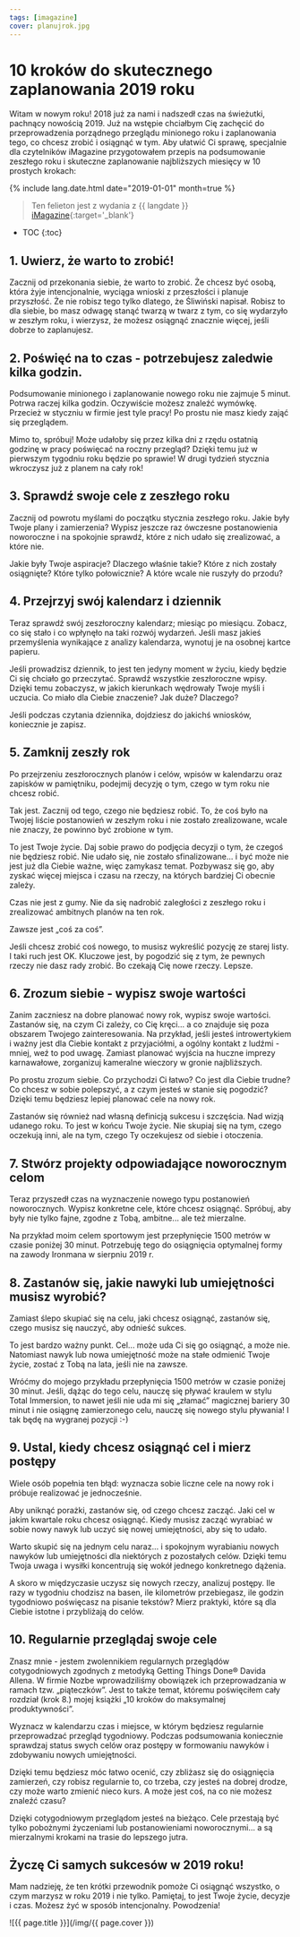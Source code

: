 ```yaml
---
tags: [imagazine]
cover: planujrok.jpg
---
```


# 10 kroków do skutecznego zaplanowania 2019 roku

Witam w nowym roku! 2018 już za nami i nadszedł czas na świeżutki, pachnący nowością 2019. Już na wstępie chciałbym Cię zachęcić do przeprowadzenia porządnego przeglądu minionego roku i zaplanowania tego, co chcesz zrobić i osiągnąć w tym. Aby ułatwić Ci sprawę, specjalnie dla czytelników iMagazine przygotowałem przepis na podsumowanie zeszłego roku i skuteczne zaplanowanie najbliższych miesięcy w 10 prostych krokach:

<!--More-->

{% include lang.date.html date="2019-01-01" month=true %}

> Ten felieton jest z wydania z {{ langdate }} [iMagazine](https://imagazine.pl){:target='_blank'}

* TOC
{:toc}

## 1. Uwierz, że warto to zrobić!

Zacznij od przekonania siebie, że warto to zrobić. Że chcesz być osobą, która żyje intencjonalnie, wyciąga wnioski z przeszłości i planuje przyszłość. Że nie robisz tego tylko dlatego, że Śliwiński napisał. Robisz to dla siebie, bo masz odwagę stanąć twarzą w twarz z tym, co się wydarzyło w zeszłym roku, i wierzysz, że możesz osiągnąć znacznie więcej, jeśli dobrze to zaplanujesz.

## 2. Poświęć na to czas - potrzebujesz zaledwie kilka godzin.

Podsumowanie minionego i zaplanowanie nowego roku nie zajmuje 5 minut. Potrwa raczej kilka godzin. Oczywiście możesz znaleźć wymówkę. Przecież w styczniu w firmie jest tyle pracy! Po prostu nie masz kiedy zająć się przeglądem.

Mimo to, spróbuj! Może udałoby się przez kilka dni z rzędu ostatnią godzinę w pracy poświęcać na roczny przegląd? Dzięki temu już w pierwszym tygodniu roku będzie po sprawie! W drugi tydzień stycznia wkroczysz już z planem na cały rok!

## 3. Sprawdź swoje cele z zeszłego roku

Zacznij od powrotu myślami do początku stycznia zeszłego roku. Jakie były Twoje plany i zamierzenia? Wypisz jeszcze raz ówczesne postanowienia noworoczne i na spokojnie sprawdź, które z nich udało się zrealizować, a które nie.

Jakie były Twoje aspiracje? Dlaczego właśnie takie? Które z nich zostały osiągnięte? Które tylko połowicznie? A które wcale nie ruszyły do przodu?

## 4. Przejrzyj swój kalendarz i dziennik

Teraz sprawdź swój zeszłoroczny kalendarz; miesiąc po miesiącu. Zobacz, co się stało i co wpłynęło na taki rozwój wydarzeń. Jeśli masz jakieś przemyślenia wynikające z analizy kalendarza, wynotuj je na osobnej kartce papieru.

Jeśli prowadzisz dziennik, to jest ten jedyny moment w życiu, kiedy będzie Ci się chciało go przeczytać. Sprawdź wszystkie zeszłoroczne wpisy. Dzięki temu zobaczysz, w jakich kierunkach wędrowały Twoje myśli i uczucia. Co miało dla Ciebie znaczenie? Jak duże? Dlaczego?

Jeśli podczas czytania dziennika, dojdziesz do jakichś wniosków, koniecznie je zapisz.

## 5. Zamknij zeszły rok

Po przejrzeniu zeszłorocznych planów i celów, wpisów w kalendarzu oraz zapisków w pamiętniku, podejmij decyzję o tym, czego w tym roku nie chcesz robić.

Tak jest. Zacznij od tego, czego nie będziesz robić. To, że coś było na Twojej liście postanowień w zeszłym roku i nie zostało zrealizowane, wcale nie znaczy, że powinno być zrobione w tym.

To jest Twoje życie. Daj sobie prawo do podjęcia decyzji o tym, że czegoś nie będziesz robić. Nie udało się, nie zostało sfinalizowane... i być może nie jest już dla Ciebie ważne, więc zamykasz temat. Pozbywasz się go, aby zyskać więcej miejsca i czasu na rzeczy, na których bardziej Ci obecnie zależy.

Czas nie jest z gumy. Nie da się nadrobić zaległości z zeszłego roku i zrealizować ambitnych planów na ten rok.

Zawsze jest „coś za coś”.

Jeśli chcesz zrobić coś nowego, to musisz wykreślić pozycję ze starej listy. I taki ruch jest OK. Kluczowe jest, by pogodzić się z tym, że pewnych rzeczy nie dasz rady zrobić. Bo czekają Cię nowe rzeczy. Lepsze.

## 6. Zrozum siebie - wypisz swoje wartości

Zanim zaczniesz na dobre planować nowy rok, wypisz swoje wartości. Zastanów się, na czym Ci zależy, co Cię kręci... a co znajduje się poza obszarem Twojego zainteresowania. Na przykład, jeśli jesteś introwertykiem i ważny jest dla Ciebie kontakt z przyjaciółmi, a ogólny kontakt z ludźmi - mniej, weź to pod uwagę. Zamiast planować wyjścia na huczne imprezy karnawałowe, zorganizuj kameralne wieczory w gronie najbliższych.

Po prostu zrozum siebie. Co przychodzi Ci łatwo? Co jest dla Ciebie trudne? Co chcesz w sobie polepszyć, a z czym jesteś w stanie się pogodzić? Dzięki temu będziesz lepiej planować cele na nowy rok.

Zastanów się również nad własną definicją sukcesu i szczęścia. Nad wizją udanego roku. To jest w końcu Twoje życie. Nie skupiaj się na tym, czego oczekują inni, ale na tym, czego Ty oczekujesz od siebie i otoczenia. 

## 7. Stwórz projekty odpowiadające noworocznym celom

Teraz przyszedł czas na wyznaczenie nowego typu postanowień noworocznych. Wypisz konkretne cele, które chcesz osiągnąć. Spróbuj, aby były nie tylko fajne, zgodne z Tobą, ambitne... ale też mierzalne.

Na przykład moim celem sportowym jest przepłynięcie 1500 metrów w czasie poniżej 30 minut. Potrzebuję tego do osiągnięcia optymalnej formy na zawody Ironmana w sierpniu 2019 r.

## 8. Zastanów się, jakie nawyki lub umiejętności musisz wyrobić?

Zamiast ślepo skupiać się na celu, jaki chcesz osiągnąć, zastanów się, czego musisz się nauczyć, aby odnieść sukces.

To jest bardzo ważny punkt. Cel... może uda Ci się go osiągnąć, a może nie. Natomiast nawyk lub nowa umiejętność może na stałe odmienić Twoje życie, zostać z Tobą na lata, jeśli nie na zawsze.

Wróćmy do mojego przykładu przepłynięcia 1500 metrów w czasie poniżej 30 minut. Jeśli, dążąc do tego celu, nauczę się pływać kraulem w stylu Total Immersion, to nawet jeśli nie uda mi się „złamać” magicznej bariery 30 minut i nie osiągnę zamierzonego celu, nauczę się nowego stylu pływania! I tak będę na wygranej pozycji :-)

## 9. Ustal, kiedy chcesz osiągnąć cel i mierz postępy

Wiele osób popełnia ten błąd: wyznacza sobie liczne cele na nowy rok i próbuje realizować je jednocześnie.

Aby uniknąć porażki, zastanów się, od czego chcesz zacząć. Jaki cel w jakim kwartale roku chcesz osiągnąć. Kiedy musisz zacząć wyrabiać w sobie nowy nawyk lub uczyć się nowej umiejętności, aby się to udało.

Warto skupić się na jednym celu naraz... i spokojnym wyrabianiu nowych nawyków lub umiejętności dla niektórych z pozostałych celów. Dzięki temu Twoja uwaga i wysiłki koncentrują się wokół jednego konkretnego dążenia.

A skoro w międzyczasie uczysz się nowych rzeczy, analizuj postępy. Ile razy w tygodniu chodzisz na basen, ile kilometrów przebiegasz, ile godzin tygodniowo poświęcasz na pisanie tekstów? Mierz praktyki, które są dla Ciebie istotne i przybliżają do celów.

## 10. Regularnie przeglądaj swoje cele

Znasz mnie - jestem zwolennikiem regularnych przeglądów cotygodniowych zgodnych z metodyką Getting Things Done® Davida Allena. W firmie Nozbe wprowadziliśmy obowiązek ich przeprowadzania w ramach tzw. „piąteczków”. Jest to także temat, któremu poświęciłem cały rozdział (krok 8.) mojej książki „10 kroków do maksymalnej produktywności”.

Wyznacz w kalendarzu czas i miejsce, w którym będziesz regularnie przeprowadzać przegląd tygodniowy. Podczas podsumowania koniecznie sprawdzaj status swych celów oraz postępy w formowaniu nawyków i zdobywaniu nowych umiejętności.

Dzięki temu będziesz móc łatwo ocenić, czy zbliżasz się do osiągnięcia zamierzeń, czy robisz regularnie to, co trzeba, czy jesteś na dobrej drodze, czy może warto zmienić nieco kurs. A może jest coś, na co nie możesz znaleźć czasu?

Dzięki cotygodniowym przeglądom jesteś na bieżąco. Cele przestają być tylko pobożnymi życzeniami lub postanowieniami noworocznymi... a są mierzalnymi krokami na trasie do lepszego jutra.

## Życzę Ci samych sukcesów w 2019 roku!

Mam nadzieję, że ten krótki przewodnik pomoże Ci osiągnąć wszystko, o czym marzysz w roku 2019 i nie tylko. Pamiętaj, to jest Twoje życie, decyzje i czas. Możesz żyć w sposób intencjonalny. Powodzenia!

![{{ page.title }}](/img/{{ page.cover }})

[n]: https://nozbe.com/pl/?a=mike